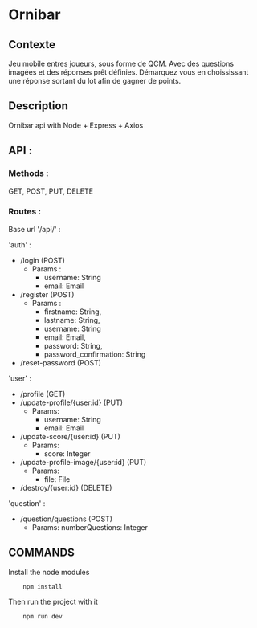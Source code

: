 # Ornibar

## Contexte 

Jeu mobile entres joueurs, sous forme de QCM. Avec des questions imagées et des réponses prêt définies. Démarquez vous en choississant une réponse sortant du lot afin de gagner de points.

## Description 

Ornibar api with Node + Express + Axios

## API : 

### Methods : 

GET, POST, PUT, DELETE

### Routes :

Base url '/api/' : 

'auth' : 
  - /login (POST)
      - Params : 
        - username: String
        - email: Email
  - /register (POST)
      - Params :
        - firstname: String,
        - lastname: String,
        - username: String
        - email: Email,
        - password: String,
        - password_confirmation: String
  - /reset-password (POST)

'user' : 

  - /profile (GET)
  - /update-profile/{user:id} (PUT)
      - Params: 
        - username: String
        - email: Email
  - /update-score/{user:id} (PUT)
      - Params: 
        - score: Integer
  - /update-profile-image/{user:id} (PUT)
      - Params: 
        - file: File
  - /destroy/{user:id} (DELETE)

'question' : 

  - /question/questions (POST)
      - Params: 
          numberQuestions: Integer


## COMMANDS


Install the node modules 

```console
    npm install
```

Then run the project with it

```console
    npm run dev
```


  
  
  
  
  
